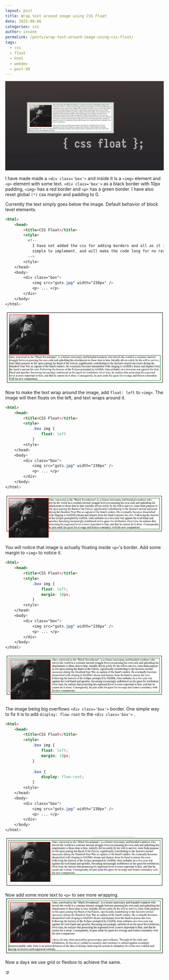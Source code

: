 ```yaml
---
layout: post
title: Wrap text around image using CSS Float
date: 2025-08-06
categories: css
author: insane
permalink: /posts/wrap-text-around-image-using-css-float/
tags:
  - css
  - float
  - html
  - webdev
  - post-09
---
```


![Thumbnail for the post](/assets/wrap-text-around-image-using-css-float/thumbnail.webp)

I have made made a `<div class='box'>` and inside it is a `<img>` element and `<p>` element with some text. `<div class='box'>` as a black border with 10px padding, `<img>` has a red border and `<p>` has a green border. I have also reset global `(*)` css margin and padding to 0.

Currently the text simply goes below the image. Default behavior of block level elements.

```html
<html>
    <head>
        <title>CSS Float</title>
        <style>
          <!-- 
            I have not added the css for adding borders and all as it is very 
            simple to implement, and will make the code long for no reason.
          -->
        <style>
    </head>
    <body>
        <div class="box">
            <img src="guts.jpg" width="230px" />
            <p> ... </p>
        </div>
    </body>
</html>
```

![A main div with class=box with a image element and paragraph element inside it. No css float is applied to the image so the paragraph element simply goes below the image.](/assets/wrap-text-around-image-using-css-float/css-no-float.webp)

Now to make the text wrap around the image, add `float: left` to `<img>`. The image will then floats on the left, and text wraps around it.

```html
<html>
    <head>
        <title>CSS Float</title>
        <style>
            .box img {
                float: left
            }
        <style>
    </head>
    <body>
        <div class="box">
	        <img src="guts.jpg" width="230px" />
            <p> ... </p>
        </div>
    </body>
</html>
```

![CSS float applied to the image so the paragraph element's text wraps around the image.](/assets/wrap-text-around-image-using-css-float/css-float-with-no-padding-no-margin.webp)

You will notice that image is actually floating inside `<p>`'s border. Add some margin to `<img>` to notice it.

```html
<html>
    <head>
        <title>CSS Float</title>
        <style>
            .box img {
                float: left;
                margin: 10px;
            }
        <style>
    </head>
    <body>
        <div class="box">
            <img src="guts.jpg" width="230px" />
            <p> ... </p>
        </div>
    </body>
</html>
```

![Margin of 10px is added to the image element to depict it is floating inside paragraph element's border.](/assets/wrap-text-around-image-using-css-float/css-float.webp)

The image being big overflows `<div class='box'>`  border. One simple way to fix it is to add `display: flow-root` to the `<div class='box'>` .

```html
<html>
    <head>
        <title>CSS Float</title>
        <style>
            .box img {
    			float: left;
    			margin: 10px;
    		}
    		
            .box {
                display: flow-root;
            }
        <style>
    </head>
    <body>
        <div class="box">
            <img src="guts.jpg" width="230px" />
            <p> ... </p>
        </div>
    </body>
</html>
```
![display: flow-root applied to div with class=box so image doesn't overflow it.](/assets/wrap-text-around-image-using-css-float/flow-root-applied.webp)

Now add some more text to `<p>` to see more wrapping.
![More text added to the paragraph element to show proper wrapping of its text around the image.](/assets/wrap-text-around-image-using-css-float/more-text.webp)

Now a days we use grid or flexbox to achieve the same.

:p
